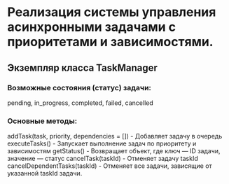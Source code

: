 # Реализация системы управления асинхронными задачами с приоритетами и зависимостями.
## Экземпляр класса TaskManager
### Возможные состояния (статус) задачи:
pending, 
in_progress, 
completed, 
failed, 
cancelled
### Основные методы:
addTask(task, priority, dependencies = []) - Добавляет задачу в очередь
executeTasks() - Запускает выполнение задач по приоритету и зависимостям
getStatus() - Возвращает объект, где ключ — ID задачи, значение — статус
cancelTask(taskId) - Отменяет задачу taskId
cancelDependentTasks(taskId) - Отменяет все задачи, зависящие от указанной taskId задачи.

